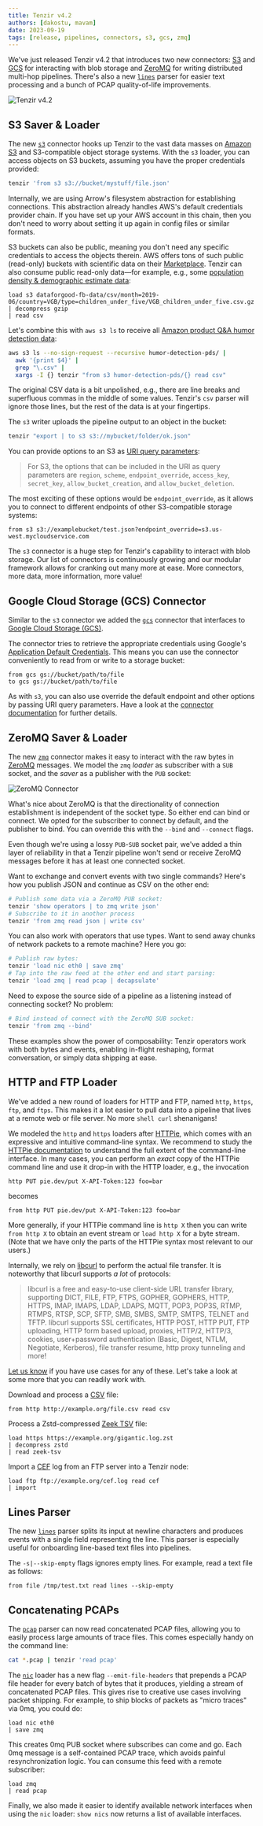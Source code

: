 ```yaml
---
title: Tenzir v4.2
authors: [dakostu, mavam]
date: 2023-09-19
tags: [release, pipelines, connectors, s3, gcs, zmq]
---
```


We've just released Tenzir v4.2 that introduces two new connectors: [S3][s3] and
[GCS][gcs] for interacting with blob storage and [ZeroMQ][zeromq] for writing
distributed multi-hop pipelines. There's also a new [`lines`][lines] parser for
easier text processing and a bunch of PCAP quality-of-life improvements.

[s3]: https://aws.amazon.com/s3/
[gcs]: https://cloud.google.com/storage
[zeromq]: https://zeromq.org/
[lines]: /formats/lines

![Tenzir v4.2](tenzir-v4.2.excalidraw.svg)

<!--truncate-->

## S3 Saver & Loader

The new [`s3`](/v4.24/connectors/s3) connector hooks up Tenzir to the vast data masses
on [Amazon S3](https://aws.amazon.com/s3/) and S3-compatible object storage
systems. With the `s3` loader, you can access objects on S3 buckets, assuming
you have the proper credentials provided:

```bash
tenzir 'from s3 s3://bucket/mystuff/file.json'
```

Internally, we are using Arrow's filesystem abstraction for establishing
connections. This abstraction already handles AWS's default credentials provider
chain. If you have set up your AWS account in this chain, then you don't need to
worry about setting it up again in config files or similar formats.

S3 buckets can also be public, meaning you don't need any specific credentials
to access the objects therein. AWS offers tons of such public (read-only)
buckets with scientific data on their [Marketplace][marketplace]. Tenzir can
also consume public read-only data—for example, e.g., some [population density &
demographic estimate data][density]:

[marketplace]: https://aws.amazon.com/marketplace/search/results?trk=8384929b-0eb1-4af3-8996-07aa409646bc&sc_channel=el&FULFILLMENT_OPTION_TYPE=DATA_EXCHANGE&CONTRACT_TYPE=OPEN_DATA_LICENSES&DATA_AVAILABLE_THROUGH=S3_OBJECTS&PRICING_MODEL=FREE&filters=FULFILLMENT_OPTION_TYPE%2CCONTRACT_TYPE%2CDATA_AVAILABLE_THROUGH%2CPRICING_MODEL
[density]: https://aws.amazon.com/marketplace/pp/prodview-jf2hjpr2mrj4m?sr=0-2&ref_=beagle&applicationId=AWSMPContessa#overview

```
load s3 dataforgood-fb-data/csv/month=2019-06/country=VGB/type=children_under_five/VGB_children_under_five.csv.gz
| decompress gzip
| read csv
```

Let's combine this with `aws s3 ls` to receive all [Amazon product Q&A humor
detection data][humor]:

[humor]: https://aws.amazon.com/marketplace/pp/prodview-b53zm25dl3jcc?sr=0-3&ref_=beagle&applicationId=AWSMPContessa#overview

```bash
aws s3 ls --no-sign-request --recursive humor-detection-pds/ |
  awk '{print $4}' |
  grep "\.csv" |
  xargs -I {} tenzir "from s3 humor-detection-pds/{} read csv"
```

The original CSV data is a bit unpolished, e.g., there are line breaks
and superfluous commas in the middle of some values. Tenzir's `csv` parser
will ignore those lines, but the rest of the data is at your fingertips.

The `s3` writer uploads the pipeline output to an object in the bucket:

```bash
tenzir "export | to s3 s3://mybucket/folder/ok.json"
```

You can provide options to an S3 as [URI query parameters][uri]:

> For S3, the options that can be included in the URI as query parameters are
> `region`, `scheme`, `endpoint_override`, `access_key`, `secret_key`,
> `allow_bucket_creation`, and `allow_bucket_deletion`.

[uri]: https://arrow.apache.org/docs/10.0/r/articles/fs.html#uri-options

The most exciting of these options would be `endpoint_override`, as it allows
you to connect to different endpoints of other S3-compatible storage systems:

```
from s3 s3://examplebucket/test.json?endpoint_override=s3.us-west.mycloudservice.com
```

The `s3` connector is a huge step for Tenzir's capability to interact with blob
storage. Our list of connectors is continuously growing and our modular
framework allows for cranking out many more at ease. More connectors, more data,
more information, more value!

## Google Cloud Storage (GCS) Connector

Similar to the `s3` connector we added the [`gcs`](/v4.24/connectors/gcs) connector
that interfaces to [Google Cloud Storage
(GCS)](https://cloud.google.com/storage).

The connector tries to retrieve the appropriate credentials using Google's
[Application Default Credentials](https://google.aip.dev/auth/4110). This means
you can use the connector conveniently to read from or write to a storage
bucket:

```
from gcs gs://bucket/path/to/file
to gcs gs://bucket/path/to/file
```

As with `s3`, you can also use override the default endpoint and other options
by passing URI query parameters. Have a look at the [connector
documentation](/v4.24/connectors/gcs) for further details.

## ZeroMQ Saver & Loader

The new [`zmq`](/v4.24/connectors/zmq) connector makes it easy to interact with the
raw bytes in [ZeroMQ][zeromq] messages. We model the `zmq` *loader* as
subscriber with a `SUB` socket, and the *saver* as a publisher with the `PUB`
socket:

![ZeroMQ Connector](zeromq-connector.excalidraw.svg)

What's nice about ZeroMQ is that the directionality of connection establishment
is independent of the socket type. So either end can bind or connect. We opted
for the subscriber to connect by default, and the publisher to bind. You can
override this with the `--bind` and `--connect` flags.

Even though we're using a lossy `PUB`-`SUB` socket pair, we've added a thin
layer of reliability in that a Tenzir pipeline won't send or receive ZeroMQ
messages before it has at least one connected socket.

Want to exchange and convert events with two single commands? Here's how you
publish JSON and continue as CSV on the other end:

```bash
# Publish some data via a ZeroMQ PUB socket:
tenzir 'show operators | to zmq write json'
# Subscribe to it in another process
tenzir 'from zmq read json | write csv'
```

You can also work with operators that use types. Want to send away chunks of
network packets to a remote machine? Here you go:

```bash
# Publish raw bytes:
tenzir 'load nic eth0 | save zmq'
# Tap into the raw feed at the other end and start parsing:
tenzir 'load zmq | read pcap | decapsulate'
```

Need to expose the source side of a pipeline as a listening instead of
connecting socket? No problem:

```bash
# Bind instead of connect with the ZeroMQ SUB socket:
tenzir 'from zmq --bind'
```

These examples show the power of composability: Tenzir operators work with both
bytes and events, enabling in-flight reshaping, format conversation, or simply
data shipping at ease.

## HTTP and FTP Loader

We've added a new round of loaders for HTTP and FTP, named `http`, `https`,
`ftp`, and `ftps`. This makes it a lot easier to pull data into a pipeline that
lives at a remote web or file server. No more `shell curl` shenanigans!

We modeled the `http` and `https` loaders after [HTTPie](https://httpie.io/),
which comes with an expressive and intuitive command-line syntax. We recommend
to study the [HTTPie documentation](https://httpie.io/docs/cli/examples) to
understand the full extent of the command-line interface. In many cases, you can
perform an *exact* copy of the HTTPie command line and use it drop-in with the
HTTP loader, e.g., the invocation

```bash
http PUT pie.dev/put X-API-Token:123 foo=bar
```

becomes

```
from http PUT pie.dev/put X-API-Token:123 foo=bar
```

More generally, if your HTTPie command line is `http X` then you can write `from
http X` to obtain an event stream or `load http X` for a byte stream. (Note that
we have only the parts of the HTTPie syntax most relevant to our users.)

Internally, we rely on [libcurl](https://curl.se/libcurl/) to perform the actual
file transfer. It is noteworthy that libcurl supports *a lot* of protocols:

> libcurl is a free and easy-to-use client-side URL transfer library, supporting
> DICT, FILE, FTP, FTPS, GOPHER, GOPHERS, HTTP, HTTPS, IMAP, IMAPS, LDAP, LDAPS,
> MQTT, POP3, POP3S, RTMP, RTMPS, RTSP, SCP, SFTP, SMB, SMBS, SMTP, SMTPS,
> TELNET and TFTP. libcurl supports SSL certificates, HTTP POST, HTTP PUT, FTP
> uploading, HTTP form based upload, proxies, HTTP/2, HTTP/3, cookies,
> user+password authentication (Basic, Digest, NTLM, Negotiate, Kerberos), file
> transfer resume, http proxy tunneling and more!

[Let us know](/discord) if you have use cases for any of these. Let's take a
look at some more that you can readily work with.

Download and process a [CSV](/formats/csv) file:

```
from http http://example.org/file.csv read csv
```

Process a Zstd-compressed [Zeek TSV](/formats/zeek-tsv) file:

```
load https https://example.org/gigantic.log.zst
| decompress zstd
| read zeek-tsv
```

Import a [CEF](/formats/cef) log from an FTP server into a Tenzir node:

```
load ftp ftp://example.org/cef.log read cef
| import
```

## Lines Parser

The new [`lines`][lines] parser splits its input at newline characters and
produces events with a single field representing the line. This parser is
especially useful for onboarding line-based text files into pipelines.

The `-s|--skip-empty` flags ignores empty lines. For example, read a text file
as follows:

```
from file /tmp/test.txt read lines --skip-empty
```

## Concatenating PCAPs

The [`pcap`](/formats/pcap) parser can now read concatenated PCAP files,
allowing you to easily process large amounts of trace files. This comes
especially handy on the command line:

```bash
cat *.pcap | tenzir 'read pcap'
```

The [`nic`](/v4.24/connectors/nic) loader has a new flag `--emit-file-headers` that
prepends a PCAP file header for every batch of bytes that it produces, yielding
a stream of concatenated PCAP files. This gives rise to creative use cases
involving packet shipping. For example, to ship blocks of packets as "micro
traces" via 0mq, you could do:

```
load nic eth0
| save zmq
```

This creates 0mq PUB socket where subscribes can come and go. Each 0mq message
is a self-contained PCAP trace, which avoids painful resynchronization logic.
You can consume this feed with a remote subscriber:

```
load zmq
| read pcap
```

Finally, we also made it easier to identify available network interfaces when
using the `nic` loader: `show nics` now returns a list of available interfaces.
